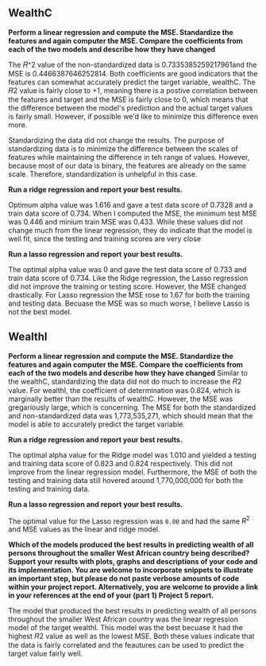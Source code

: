 ## WealthC

**Perform a linear regression and compute the MSE. Standardize the features and again computer the MSE. Compare the coefficients from each of the two models and describe how they have changed**

The  𝑅^2  value of the non-standardized data is 0.7335385259217961and the MSE is 0.4466387646252814. Both coefficients are good indicators that the features can somewhat accurately predict the target variable, wealthC. The  𝑅2  value is fairly close to +1, meaning there is a postive correlation between the features and target and the MSE is fairly close to 0, which means that the difference between the model's prediction and the actual target values is fairly small. However, if possible we'd like to minimize this difference even more.

Standardizing the data did not change the results. The purpose of standardizing data is to minimize the difference between the scales of features while maintaining the difference in teh range of values. However, because most of our data is binary, the features are already on the same scale. Therefore, standardization is unhelpful in this case.

**Run a ridge regression and report your best results.**

Optimum alpha value was 1.616 and gave a test data score of 0.7328 and a train data score of 0.734. When I computed the MSE, the minimum test MSE was 0.446 and minium train MSE was 0.433. While these values did not change much from the linear regression, they do indicate that the model is well fit, since the testing and training scores are very close

**Run a lasso regression and report your best results.**

The optimal alpha value was 0 and gave the test data score of 0.733 and train data score of 0.734. Like the Ridge regression, the Lasso regression did not improve the training or testing score. However, the MSE changed drastically. For Lasso regression the MSE rose to 1.67 for both the training and testing data. Becuase the MSE was so much worse, I believe Lasso is not the best model.

## WealthI

**Perform a linear regression and compute the MSE. Standardize the features and again computer the MSE. Compare the coefficients from each of the two models and describe how they have changed**
Similar to the wealthC, standardizing the data did not do much to increase the  𝑅2  value. For wealthI, the coefficient of determination was 0.824, which is marginally better than the results of wealthC. However, the MSE was gregariously large, which is concerning. The MSE for both the standardized and non-standardized data was 1,773,535,271, which should mean that the model is able to accurately predict the target variable.

**Run a ridge regression and report your best results.**

The optimal alpha value for the Ridge model was 1.010 and yielded a testing and training data score of 0.823 and 0.824 respectively. This did not improve from the linear regression model. Furthermore, the MSE of both the testing and training data still hovered around 1,770,000,000 for both the testing and training data.

**Run a lasso regression and report your best results.**

The optimal value for the Lasso regression was `0.00` and had the same $R^2$ and MSE values as the linear and ridge model. 

**Which of the models produced the best results in predicting wealth of all persons throughout the smaller West African country being described? Support your results with plots, graphs and descriptions of your code and its implementation. You are welcome to incorporate snippets to illustrate an important step, but please do not paste verbose amounts of code within your project report. Alternatively, you are welcome to provide a link in your references at the end of your (part 1) Project 5 report.**

The model that produced the best results in predicting wealth of all persons throughout the smaller West African country was the linear regression model of the target wealthI. This model was the best becuase it had the highest  𝑅2  value as well as the lowest MSE. Both these values indicate that the data is fairly correlated and the feautures can be used to predict the target value fairly well.
